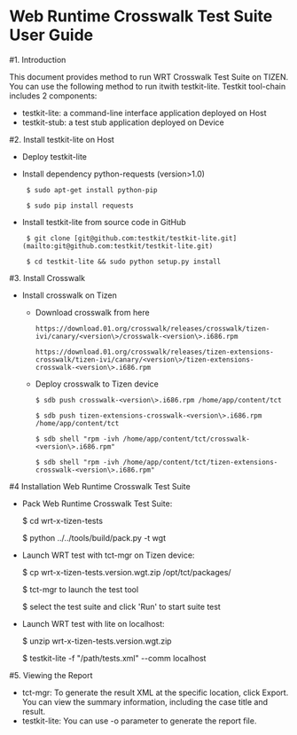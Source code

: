 # Web Runtime Crosswalk Test Suite User Guide

#1. Introduction

This document provides method to run WRT Crosswalk Test Suite on TIZEN. You can use the following method to run itwith testkit-lite. Testkit tool-chain includes 2 components:

- testkit-lite: a command-line interface application deployed on Host
- testkit-stub: a test stub application deployed on Device

#2. Install testkit-lite on Host

- Deploy testkit-lite

 - Install dependency python-requests (version>1.0)

        $ sudo apt-get install python-pip

        $ sudo pip install requests

 - Install testkit-lite from source code in GitHub

        $ git clone [git@github.com:testkit/testkit-lite.git](mailto:git@github.com:testkit/testkit-lite.git)

        $ cd testkit-lite && sudo python setup.py install
        
#3. Install Crosswalk

- Install crosswalk on Tizen

  - Download crosswalk from here

        https://download.01.org/crosswalk/releases/crosswalk/tizen-ivi/canary/<version\>/crosswalk-<version\>.i686.rpm

        https://download.01.org/crosswalk/releases/tizen-extensions-crosswalk/tizen-ivi/canary/<version\>/tizen-extensions-crosswalk-<version\>.i686.rpm

  - Deploy crosswalk to Tizen device

        $ sdb push crosswalk-<version\>.i686.rpm /home/app/content/tct

        $ sdb push tizen-extensions-crosswalk-<version\>.i686.rpm /home/app/content/tct

        $ sdb shell "rpm -ivh /home/app/content/tct/crosswalk-<version\>.i686.rpm"

        $ sdb shell "rpm -ivh /home/app/content/tct/tizen-extensions-crosswalk-<version\>.i686.rpm"


#4 Installation Web Runtime Crosswalk Test Suite

- Pack Web Runtime Crosswalk Test Suite:

    $ cd wrt-x-tizen-tests

    $ python ../../tools/build/pack.py -t wgt
    
- Launch WRT test with tct-mgr on Tizen device:

    $ cp  wrt-x-tizen-tests.version.wgt.zip /opt/tct/packages/
    
    $ tct-mgr to launch the test tool
    
    $ select the test suite and click 'Run' to start suite test

- Launch WRT test with lite on localhost:

    $ unzip wrt-x-tizen-tests.version.wgt.zip

    $ testkit-lite -f "/path/tests.xml" --comm localhost

#5. Viewing the Report

- tct-mgr: To generate the result XML at the specific location, click Export. You can view the summary information, including the case title and result.
- testkit-lite: You can use -o parameter to generate the report file. 
